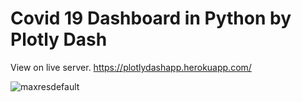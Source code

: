 # Covid 19 Dashboard in Python by Plotly Dash
View on live server. https://plotlydashapp.herokuapp.com/

<!-- View on youtube. https://www.youtube.com/watch?v=bDXypNBH1uw&t=159s -->

![maxresdefault](https://user-images.githubusercontent.com/76989404/106139215-f9da0f80-618e-11eb-960e-a2f78a428e2a.jpg)
